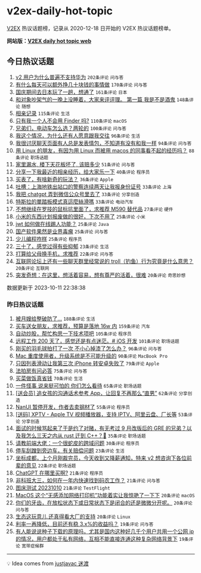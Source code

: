 # v2ex-daily-hot-topic

[V2EX](https://www.v2ex.com/) 热议话题榜，记录从 2020-12-18 日开始的 V2EX 热议话题榜单。

**网站版：[V2EX daily hot topic web](https://boojack.github.io/v2ex-daily-hot-topic-web/)**

## 今日热议话题

<!-- TODAY BEGIN -->

1. [v2 用户为什么普遍不支持华为](https://www.v2ex.com/t/980960) `202条评论` `问与答`
1. [有什么每天可以额外挣几十块钱的事情做](https://www.v2ex.com/t/980843) `170条评论` `问与答`
1. [国庆期间去日本玩了一趟，想通了](https://www.v2ex.com/t/980891) `161条评论` `日本`
1. [和对象吵架气的一晚上没睡着，大家来评评理。 第一篇 我是不是酒鬼](https://www.v2ex.com/t/980989) `148条评论` `随想`
1. [相亲记录](https://www.v2ex.com/t/980929) `115条评论` `生活`
1. [只有我一个人不会用 Finder 吗?](https://www.v2ex.com/t/980859) `110条评论` `macOS`
1. [兄弟们，电动车怎么选？两轮的](https://www.v2ex.com/t/980871) `100条评论` `问与答`
1. [我这个情况，为什么还有人愿意跟我交往](https://www.v2ex.com/t/980952) `96条评论` `生活`
1. [我很讨厌聊天页面有人总是发表情包，不知道有没有和我一样](https://www.v2ex.com/t/980867) `94条评论` `问与答`
1. [用 Linux 的朋友，有因为用 Linux 而被用 macos 的同事看不起的经历吗？](https://www.v2ex.com/t/981040) `88条评论` `职场话题`
1. [家里漏水, 楼下天花板坏了, 该赔多少](https://www.v2ex.com/t/980943) `51条评论` `问与答`
1. [分享一下我最近的相亲经历，给大家乐一下](https://www.v2ex.com/t/981091) `40条评论` `程序员`
1. [买表了，有啥新奇的玩法？](https://www.v2ex.com/t/980920) `36条评论` `Apple`
1. [吐槽：上海地铁出站口的警察连续两天让我报身份证号](https://www.v2ex.com/t/980889) `33条评论` `上海`
1. [我把 chatgpt 弄到微信公众号里去了](https://www.v2ex.com/t/980849) `33条评论` `分享创造`
1. [特斯拉的單踏板模式真這麼絲滑嗎](https://www.v2ex.com/t/980846) `33条评论` `电动汽车`
1. [不想继续在罗技的鼠标坑里面了，求推荐 M590 替代品](https://www.v2ex.com/t/980847) `27条评论` `硬件`
1. [小米的东西计划报废做的很好，下次不用了](https://www.v2ex.com/t/980937) `25条评论` `小米`
1. [jwt 如何做在线踢人功能？](https://www.v2ex.com/t/980925) `25条评论` `Java`
1. [国产软件果然是业界毒瘤](https://www.v2ex.com/t/980917) `25条评论` `问与答`
1. [少儿编程咋样](https://www.v2ex.com/t/980882) `25条评论` `程序员`
1. [三十了，感觉过得有些抑郁](https://www.v2ex.com/t/980893) `23条评论` `生活`
1. [打算给父母换手机，求推荐](https://www.v2ex.com/t/980868) `22条评论` `问与答`
1. [互联网论坛上还有一些聊天群里经常说的 troll（钓鱼）行为究竟是什么意思？](https://www.v2ex.com/t/981123) `20条评论` `互联网`
1. [突发奇想：在这里，想活着容易，想有尊严的活着，很难](https://www.v2ex.com/t/981002) `20条评论` `奇思妙想`

数据更新于 2023-10-11 22:38:38

<!-- TODAY END -->

### 昨日热议话题

<!-- YESTERDAY BEGIN -->

1. [被月嫂给整破防了...](https://www.v2ex.com/t/980525) `188条评论` `生活`
1. [买车送女朋友，求推荐，预算是落地 16w 内](https://www.v2ex.com/t/980477) `159条评论` `汽车`
1. [自动炒股，帮忙构思一下技术项吧](https://www.v2ex.com/t/980522) `105条评论` `程序员`
1. [远程工作 200 天了，感觉还是有点迷茫。# iOS 开发](https://www.v2ex.com/t/980628) `101条评论` `职场话题`
1. [刚买的羽毛球拍打了一次 不小心掉漆了怎么办？](https://www.v2ex.com/t/980465) `96条评论` `问与答`
1. [Mac 重度使用者，升级系统是不可能升级的](https://www.v2ex.com/t/980635) `90条评论` `MacBook Pro`
1. [只因列表滑动让我第三次 iPhone 转安卓失败了](https://www.v2ex.com/t/980471) `79条评论` `Apple`
1. [法拍房有问必答](https://www.v2ex.com/t/980506) `75条评论` `问与答`
1. [买菜做饭真省钱](https://www.v2ex.com/t/980625) `70条评论` `生活`
1. [一件怪事 说来挺可怕的 你们怎么看待](https://www.v2ex.com/t/980582) `65条评论` `职场话题`
1. [[送会员] 追女孩的沟通话术参考 App，让回复不再那么“直男”](https://www.v2ex.com/t/980605) `62条评论` `分享创造`
1. [NanUI 暂停开发，作者去卖钢材了](https://www.v2ex.com/t/980517) `55条评论` `程序员`
1. [[送码] XPTV - Apple TV 视频播放器，支持 IPTV、阿里云盘、厂长等](https://www.v2ex.com/t/980604) `53条评论` `分享创造`
1. [面试的时候骂起来了于是约了对赌，有无考过 9 月改版后的 GRE 的兄弟？以及我怎么三天之内从 rust 迁到 C++？🤌](https://www.v2ex.com/t/980735) `35条评论` `职场话题`
1. [请教前端大佬：一个很蛇皮的跨域问题](https://www.v2ex.com/t/980531) `30条评论` `程序员`
1. [停车刮蹭到旁边车，有关赔偿问题](https://www.v2ex.com/t/980563) `23条评论` `生活`
1. [坐标成都，上个月刚裁完员，今天收到又降薪通知，特来 v2 想咨询下各位前辈的意见](https://www.v2ex.com/t/980596) `22条评论` `职场话题`
1. [ChatGPT 在哪里买啊?](https://www.v2ex.com/t/980661) `21条评论` `程序员`
1. [非科班大三，如何在一年内快速找到码农工作？](https://www.v2ex.com/t/980478) `21条评论` `问与答`
1. [图床测试 20231010](https://www.v2ex.com/t/980472) `21条评论` `TestFlight`
1. [MacOS 这个“无感添加网络打印机”功能着实让我惊艳了一下下](https://www.v2ex.com/t/980677) `20条评论` `macOS`
1. [你们的牙齿，在放松状态下或日常状态下是闭合的还是微微分开呢。](https://www.v2ex.com/t/980589) `20条评论` `问与答`
1. [生态这玩意儿,还真得看大厂的支持](https://www.v2ex.com/t/980536) `20条评论` `Linux`
1. [利率一再降低，目前还有稳 3.x%的收益吗？](https://www.v2ex.com/t/980606) `19条评论` `问与答`
1. [有人能说说种子下载的原理吗，尤其是国内这种好几千个用户共用一个公网 ip 的情况，用户都处于私有网络，互相不能直接连通这种复杂网络背景下](https://www.v2ex.com/t/980561) `19条评论` `宽带症候群`

<!-- YESTERDAY END -->

---

💡 Idea comes from [justjavac 迷渡](https://github.com/justjavac/)
